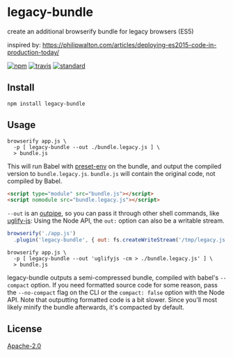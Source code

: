# legacy-bundle

create an additional browserify bundle for legacy browsers (ES5)

inspired by:
https://philipwalton.com/articles/deploying-es2015-code-in-production-today/

[![npm][npm-image]][npm-url]
[![travis][travis-image]][travis-url]
[![standard][standard-image]][standard-url]

[npm-image]: https://img.shields.io/npm/v/legacy-bundle.svg?style=flat-square
[npm-url]: https://www.npmjs.com/package/legacy-bundle
[travis-image]: https://img.shields.io/travis/goto-bus-stop/legacy-bundle.svg?style=flat-square
[travis-url]: https://travis-ci.org/goto-bus-stop/legacy-bundle
[standard-image]: https://img.shields.io/badge/code%20style-standard-brightgreen.svg?style=flat-square
[standard-url]: http://npm.im/standard

## Install

```
npm install legacy-bundle
```

## Usage

```
browserify app.js \
  -p [ legacy-bundle --out ./bundle.legacy.js ] \
  > bundle.js
```

This will run Babel with [preset-env](https://www.npmjs.com/package/@babel/preset-env) on the bundle, and output the compiled version to `bundle.legacy.js`.
`bundle.js` will contain the original code, not compiled by Babel.

```html
<script type="module" src="bundle.js"></script>
<script nomodule src="bundle.legacy.js"></script>
```

`--out` is an [outpipe](https://npmjs.com/package/outpipe), so you can pass it through other shell commands, like [uglify-js](https://npmjs.com/package/uglify-js):
Using the Node API, the `out:` option can also be a writable stream.

```js
browserify('./app.js')
  .plugin('legacy-bundle', { out: fs.createWriteStream('/tmp/legacy.js') })
```

```
browserify app.js \
  -p [ legacy-bundle --out 'uglifyjs -cm > ./bundle.legacy.js' ] \
  > bundle.js
```

legacy-bundle outputs a semi-compressed bundle, compiled with babel's `--compact` option.
If you need formatted source code for some reason, pass the `--no-compact` flag on the CLI or the `compact: false` option with the Node API.
Note that outputting formatted code is a bit slower. Since you'll most likely minify the bundle afterwards, it's compacted by default.

## License

[Apache-2.0](LICENSE.md)
